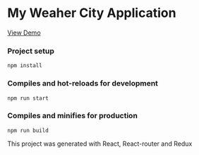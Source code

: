# My Weaher City Application

[View Demo](https://my-weather-city-app.vercel.app/)

### Project setup
```
npm install
```

### Compiles and hot-reloads for development
```
npm run start
```

### Compiles and minifies for production
```
npm run build
```

This project was generated with React, React-router and Redux